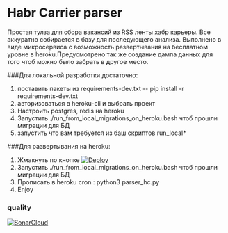 # Habr Carrier parser
Простая тулза для сбора вакансий из RSS ленты хабр карьеры. Все аккуратно собирается в базу для последующего анализа. Выполнено в виде микросервиса с возможность развертывания на бесплатном уровне в heroku.Предусмотрено так же создание дампа данных для того чтоб можно было забрать в другое место. 

###Для локальной разработки достаточно:
1. поставить пакеты из requirements-dev.txt  -- pip install -r requirements-dev.txt
2. авторизоваться в heroku-cli и выбрать проект 
3. Настроить postgres, redis на heroku 
4. Запустить ./run_from_local_migrations_on_heroku.bash чтоб прошли миграции для БД
5. запустить что вам требуется из баш скриптов run_local* 

###Для развертывания на heroku:
1. Жмакнуть по кнопке
[![Deploy](https://www.herokucdn.com/deploy/button.svg)](https://heroku.com/deploy)
2. Запустить ./run_from_local_migrations_on_heroku.bash чтоб прошли миграции для БД
3. Прописать в heroku cron : python3 parser_hc.py
4. Enjoy

### quality
[![SonarCloud](https://sonarcloud.io/images/project_badges/sonarcloud-black.svg)](https://sonarcloud.io/dashboard?id=saintbyte_carrier-analyzer)
